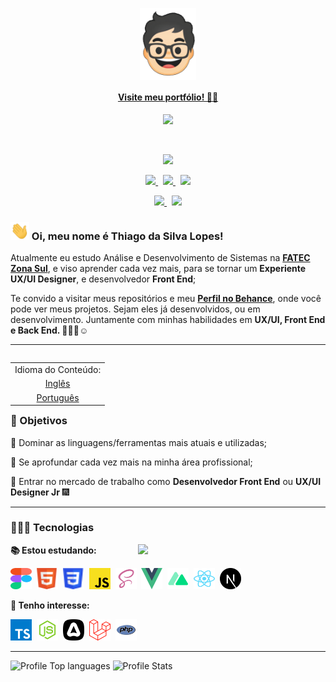 <!-- Link para o meu portfólio: -->
<p align="center">
    <a target="_blank" href="https://thiagosl.netlify.app/">
      <img src="./assets/portfolioEmoji.png" width="90px" align="center">
      <h4 align="center">Visite meu portfólio! ☝🏼</h4>
    </a>
</p>

<!-- Divisor animado em GIF: -->
<p align="center">
    <img src="https://user-images.githubusercontent.com/57417305/81239377-13bd3c00-8fdb-11ea-9567-30a27becb1bf.gif">
</p>
  &nbsp;
  <p align="center">
  <!-- Badge - Profile View Counter -->
   <img src="https://komarev.com/ghpvc/?username=Thiagoow&style=plastic&color=0007c4">
</p>
<p align="center">
  <!-- Badge - LinkedIn -->
  <a href="https://www.linkedin.com/in/thiagosilvaloopes/">
    <img src="https://img.shields.io/badge/-LinkedIn-0e00cf?style=round-square&logo=Linkedin&logoColor=white&link=https://www.linkedin.com/in/thiagosilvaloopes/">
  </a>
  &nbsp;
  <!-- Badge - Email -->
  <a href="mailto:thiagodrive08@hotmail.com">
    <img src="https://img.shields.io/badge/-Meu%20Email-ff0000?style=round-square&logo=microsoft-outlook&logoColor=white&link=mailto:thiagodrive08@hotmail.com">
  </a>
  &nbsp;
<!-- Badge - My Settings -->
  <a href="https://github.com/Thiagoow/My-Settings">
    <img src="https://img.shields.io/badge/-Minhas%20Configs-06c91a?logo=visual-studio-code">
  </a>
 </p>
 
<!-- Segunda Linha de Badges: -->

 <p align="center">
<!-- Badge - Behance -->
  <a href="https://www.behance.net/thiagosilval2">
    <img src="https://img.shields.io/badge/-Projetos%20UX/UI-381b82?logo=behance">
  </a>
   &nbsp;
    <!-- Badge - Instagram -->
  <a href="https://www.instagram.com/thiagosilvaloopes/">
    <img src="https://img.shields.io/badge/-Instagram%20-ff7b00?style=round-square&logo=instagram&logoColor=white&link=https://www.instagram.com/thiagosilvaloopes/">
  </a>
</p>

<!-- Apresentação -->

### <img src="assets/icons/hello.gif" width="30px"> Oi, meu nome é Thiago da Silva Lopes!

<p>Atualmente eu estudo Análise e Desenvolvimento de Sistemas na <strong> <a target="_blank" href="https://www.linkedin.com/company/fatec-zona-sul?originalSubdomain=br">FATEC Zona Sul</a></strong>, e viso aprender cada vez mais, para se tornar um <strong>Experiente UX/UI Designer</strong>, e desenvolvedor <strong>Front End</strong>;</p>
<p>Te convido a visitar meus repositórios e meu <strong><a target="_blank" href="https://www.behance.net/thiagosilval2">Perfil no Behance</a></strong>, onde você pode ver meus projetos. Sejam eles já desenvolvidos, ou em desenvolvimento. Juntamente com minhas habilidades em <strong>UX/UI, Front End e Back End. 🤟🏼😁☺</strong>

---

<!-- ReadMe em EN & PT-BR: -->
<table align="right">
 <td>Idioma do Conteúdo:</td>
 <tr><td align="center"><a href="README.md">Inglês</a></td></tr>
 <tr><td align="center"><a href="README_PT-BR.md">Português</a></td></tr>
</table>

### 🎯 Objetivos

<p>📌 Dominar as linguagens/ferramentas mais atuais e utilizadas;</p>
<p>📌 Se aprofundar cada vez mais na minha área profissional;</p>
<p>📌 Entrar no mercado de trabalho como <strong>Desenvolvedor Front End</strong> ou <strong>UX/UI Designer Jr</strong> 🎆</p>

---

### 👨🏻‍💻 Tecnologias

<!-- GIF Gatinho digitando :p -->
<img src="https://media.giphy.com/media/WUlplcMpOCEmTGBtBW/giphy.gif" width="300px" align="right">


**📚 Estou estudando:**

<p align="left">
  <!-- Figma Icon -->
  <img src="assets/icons/figma.svg" width="34px" height="34px">&nbsp;
  <!--AdobeXD Icon 
  <img src="assets/icons/adobeXD.svg" width="34px" height="34px">&nbsp; -->
  <!-- HTML Icon -->
  <img src="assets/icons/html.svg" width="34px" height="34px">&nbsp;
  <!-- CSS Icon -->
  <img src="assets/icons/css.svg" width="34px" height="34px">&nbsp;
  <!-- JS Icon -->
  <img src="assets/icons/js.svg" width="34px" height="34px">&nbsp;
  <!-- AdobePS Icon
  <img src="assets/icons/ps.svg" width="34px" height="34px">&nbsp;-->
  <!-- Git Icon 
  <img src="assets/icons/git.svg" width="34px" height="34px">&nbsp;-->
  <!-- Sass Icon -->
  <img src="assets/icons/sass.svg" width="34px" height="34px">&nbsp;
  <!--VueJS Icon-->
  <img src="assets/icons/vuejs.svg" width="34px" height="34px">&nbsp;
  <!--NuxtJS Icon-->
  <img src="assets/icons/nuxt.svg" width="34px" height="34px">&nbsp;
  <!-- React Icon -->
  <img src="assets/icons/react.svg" width="34px" height="34px">&nbsp;
  <!-- NextJS Icon -->
  <img src="assets/icons/nextjs.svg" width="34px" height="34px">&nbsp;
</p>

**🚀 Tenho interesse:**

<p align="left">
  <!-- TS Icon -->
  <img src="assets/icons/ts.svg" width="34px" height="34px">&nbsp;
  <!-- NodeJS Icon -->
  <img src="assets/icons/nodejs.svg" width="34px" height="34px">&nbsp;
  <!-- AdonisJS Icon -->
  <img src="assets/icons/adonisjs.svg" width="34px" height="34px">&nbsp;
  <!-- Laravel Icon -->
  <img src="assets/icons/laravel.svg" width="34px" height="34px">&nbsp;
  <!-- PHP Icon -->
  <img src="assets/icons/php.svg" width="34px" height="34px">&nbsp;
</p>

<!--Add a line to split sections-->

---

<!--Configs on: https://github.com/anuraghazra/github-readme-stats
-->

![Profile Top languages](https://github-readme-stats.vercel.app/api/top-langs/?username=Thiagoow&layout=compact&custom_title=Thiagoow%20-%20Linguagens%20Mais%20Utilizadas:&theme=dark&hide_border=true&hide=visual%20basic%20.net)
![Profile Stats](https://github-readme-stats.vercel.app/api?username=Thiagoow&showassets_icons=true&theme=dark&hide_border=true&custom_title=Thiago%20Silva%20Lopes%20-%20Estatísticas%20do%20GitHub:&include_all_commits=true&hide=issues,contribs)
